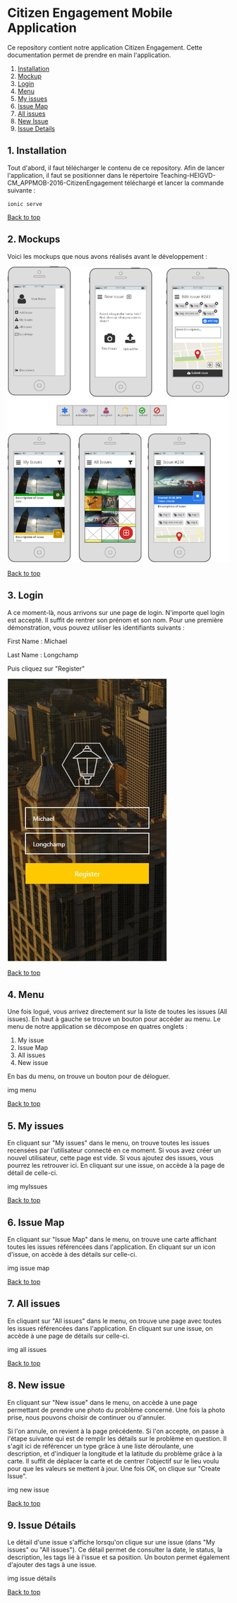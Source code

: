 # Citizen Engagement Mobile Application

<a name="top"></a>

Ce repository contient notre application Citizen Engagement. 
Cette documentation permet de prendre en main l'application.

1. [Installation](#installation)
2. [Mockup](#mockup)
2. [Login](#login)
3. [Menu](#menu)
4. [My issues](#myIssues)
5. [Issue Map](#issueMap)
6. [All issues](#allIssues)
7. [New Issue](#newIssue)
8. [Issue Details](#issueDetails)





<a name="installation"></a>
## 1. Installation

Tout d'abord, il faut télécharger le contenu de ce repository. Afin de lancer l'application, il faut se positionner dans le répertoire Teaching-HEIGVD-CM_APPMOB-2016-CitizenEngagement téléchargé et lancer la commande suivante : 

    ionic serve

<a href="#top">Back to top</a>

<a name="mockup"></a>
## 2. Mockups
Voici les mockups que nous avons réalisés avant le développement : 

![Mockups](mockup.png)

<a href="#top">Back to top</a>

<a name="login"></a>
## 3. Login
A ce moment-là, nous arrivons sur une page de login. N'importe quel login est accepté. Il suffit de rentrer son prénom et son nom. Pour une première démonstration, vous pouvez utiliser les identifiants suivants : 

First Name : Michael

Last Name : Longchamp

Puis cliquez sur "Register"


![Login Screen](mobileAppLoginScreen.JPG)

<a href="#top">Back to top</a>

<a name="menu"></a>
## 4. Menu
Une fois logué, vous arrivez directement sur la liste de toutes les issues (All issues).
En haut à gauche se trouve un bouton pour accéder au menu. 
Le menu de notre application se décompose en quatres onglets : 


1. My issue
2. Issue Map
3. All issues
4. New issue

En bas du menu, on trouve un bouton pour de déloguer.

img menu

<a href="#top">Back to top</a>



<a name="myIssues"></a>
## 5. My issues
En cliquant sur "My issues" dans le menu, on trouve toutes les issues recensées par l'utilisateur connecté en ce moment. Si vous avez créer un nouvel utilisateur, cette page est vide. Si vous ajoutez des issues, vous pourrez les retrouver ici. En cliquant sur une issue, on accède à la page de détail de celle-ci.


img myIssues

<a href="#top">Back to top</a>


<a name="issueMap"></a>
## 6. Issue Map
En cliquant sur "Issue Map" dans le menu, on trouve une carte affichant toutes les issues référencées dans l'application. En cliquant sur un icon d'issue, on accède à des détails sur celle-ci.

img issue map

<a href="#top">Back to top</a>

<a name="allIssues"></a>
## 7. All issues
En cliquant sur "All issues" dans le menu, on trouve une page avec toutes les issues référencées dans l'application. En cliquant sur une issue, on accède à une page de détails sur celle-ci.

img all issues

<a href="#top">Back to top</a>


<a name="newIssue"></a>
## 8. New issue
En cliquant sur "New issue" dans le menu, on accède à une page permettant de prendre une photo du problème concerné. Une fois la photo prise, nous pouvons choisir de continuer ou d'annuler. 

Si l'on annule, on revient à la page précédente. 
Si l'on accepte, on passe à l'étape suivante qui est de remplir les détails sur le problème en question. Il s'agit ici de référencer un type grâce à une liste déroulante, une description, et d'indiquer la longitude et la latitude du problème grâce à la carte. Il suffit de déplacer la carte et de centrer l'objectif sur le lieu voulu pour que les valeurs se mettent à jour. Une fois OK, on clique sur "Create Issue".

img new issue

<a href="#top">Back to top</a>



<a name="issueDetails"></a>
## 9. Issue Détails
Le détail d'une issue s'affiche lorsqu'on clique sur une issue (dans "My issues" ou "All issues"). Ce détail permet de consulter la date, le status, la description, les tags lié à l'issue et sa position. Un bouton permet également d'ajouter des tags à une issue.



img issue détails

<a href="#top">Back to top</a>




